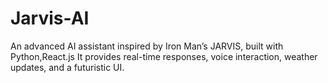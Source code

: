 # Jarvis-AI
An advanced AI assistant inspired by Iron Man’s JARVIS, built with Python,React.js It provides real-time responses, voice interaction, weather updates, and a futuristic UI.
